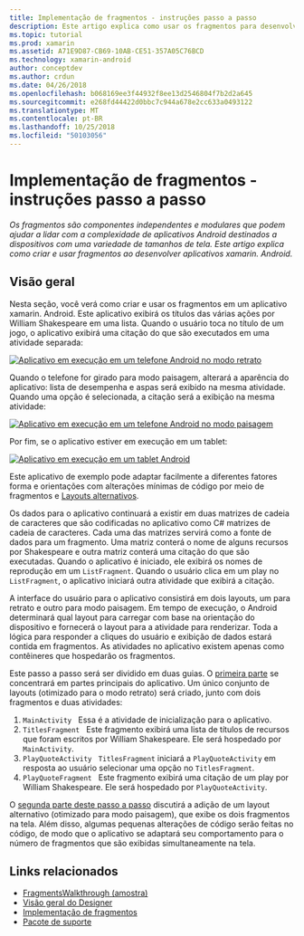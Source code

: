 ```yaml
---
title: Implementação de fragmentos - instruções passo a passo
description: Este artigo explica como usar os fragmentos para desenvolver aplicativos xamarin. Android.
ms.topic: tutorial
ms.prod: xamarin
ms.assetid: A71E9D87-CB69-10AB-CE51-357A05C76BCD
ms.technology: xamarin-android
author: conceptdev
ms.author: crdun
ms.date: 04/26/2018
ms.openlocfilehash: b068169ee3f44932f8ee13d2546804f7b2d2a645
ms.sourcegitcommit: e268fd44422d0bbc7c944a678e2cc633a0493122
ms.translationtype: MT
ms.contentlocale: pt-BR
ms.lasthandoff: 10/25/2018
ms.locfileid: "50103056"
---
```

# <a name="implementing-fragments---walkthrough"></a>Implementação de fragmentos - instruções passo a passo

_Os fragmentos são componentes independentes e modulares que podem ajudar a lidar com a complexidade de aplicativos Android destinados a dispositivos com uma variedade de tamanhos de tela. Este artigo explica como criar e usar fragmentos ao desenvolver aplicativos xamarin. Android._

## <a name="overview"></a>Visão geral

Nesta seção, você verá como criar e usar os fragmentos em um aplicativo xamarin. Android. Este aplicativo exibirá os títulos das várias ações por William Shakespeare em uma lista. Quando o usuário toca no título de um jogo, o aplicativo exibirá uma citação do que são executados em uma atividade separada:

[![Aplicativo em execução em um telefone Android no modo retrato](./images/intro-screenshot-phone-sml.png)](./images/intro-screenshot-phone.png#lightbox)

Quando o telefone for girado para modo paisagem, alterará a aparência do aplicativo: lista de desempenha e aspas será exibido na mesma atividade. Quando uma opção é selecionada, a citação será a exibição na mesma atividade:

[![Aplicativo em execução em um telefone Android no modo paisagem](./images/intro-screenshot-phone-land-sml.png)](./images/intro-screenshot-phone-land.png#lightbox)

Por fim, se o aplicativo estiver em execução em um tablet:

[![Aplicativo em execução em um tablet Android](./images/intro-screenshot-tablet-sml.png)](./images/intro-screenshot-tablet.png#lightbox)

Este aplicativo de exemplo pode adaptar facilmente a diferentes fatores forma e orientações com alterações mínimas de código por meio de fragmentos e [Layouts alternativos](/xamarin/android/app-fundamentals/resources-in-android/alternate-resources).

Os dados para o aplicativo continuará a existir em duas matrizes de cadeia de caracteres que são codificadas no aplicativo como C# matrizes de cadeia de caracteres. Cada uma das matrizes servirá como a fonte de dados para um fragmento.  Uma matriz conterá o nome de alguns recursos por Shakespeare e outra matriz conterá uma citação do que são executadas. Quando o aplicativo é iniciado, ele exibirá os nomes de reprodução em um `ListFragment`. Quando o usuário clica em um play no `ListFragment`, o aplicativo iniciará outra atividade que exibirá a citação.

A interface do usuário para o aplicativo consistirá em dois layouts, um para retrato e outro para modo paisagem. Em tempo de execução, o Android determinará qual layout para carregar com base na orientação do dispositivo e fornecerá o layout para a atividade para renderizar. Toda a lógica para responder a cliques do usuário e exibição de dados estará contida em fragmentos. As atividades no aplicativo existem apenas como contêineres que hospedarão os fragmentos.

Este passo a passo será ser dividido em duas guias. O [primeira parte](./walkthrough.md) se concentrará em partes principais do aplicativo. Um único conjunto de layouts (otimizado para o modo retrato) será criado, junto com dois fragmentos e duas atividades:

1. `MainActivity` &nbsp; Essa é a atividade de inicialização para o aplicativo.
1. `TitlesFragment` &nbsp; Este fragmento exibirá uma lista de títulos de recursos que foram escritos por William Shakespeare. Ele será hospedado por `MainActivity`.
1. `PlayQuoteActivity` &nbsp; `TitlesFragment` iniciará a `PlayQuoteActivity` em resposta ao usuário selecionar uma opção no `TitlesFragment`.
1. `PlayQuoteFragment` &nbsp; Este fragmento exibirá uma citação de um play por William Shakespeare. Ele será hospedado por `PlayQuoteActivity`.

O [segunda parte deste passo a passo](./walkthrough-landscape.md) discutirá a adição de um layout alternativo (otimizado para modo paisagem), que exibe os dois fragmentos na tela. Além disso, algumas pequenas alterações de código serão feitas no código, de modo que o aplicativo se adaptará seu comportamento para o número de fragmentos que são exibidas simultaneamente na tela.

## <a name="related-links"></a>Links relacionados

- [FragmentsWalkthrough (amostra)](https://developer.xamarin.com/samples/monodroid/FragmentsWalkthrough/)
- [Visão geral do Designer](~/android/user-interface/android-designer/index.md)
- [Implementação de fragmentos](http://developer.android.com/guide/topics/fundamentals/fragments.html)
- [Pacote de suporte](http://developer.android.com/sdk/compatibility-library.html)
